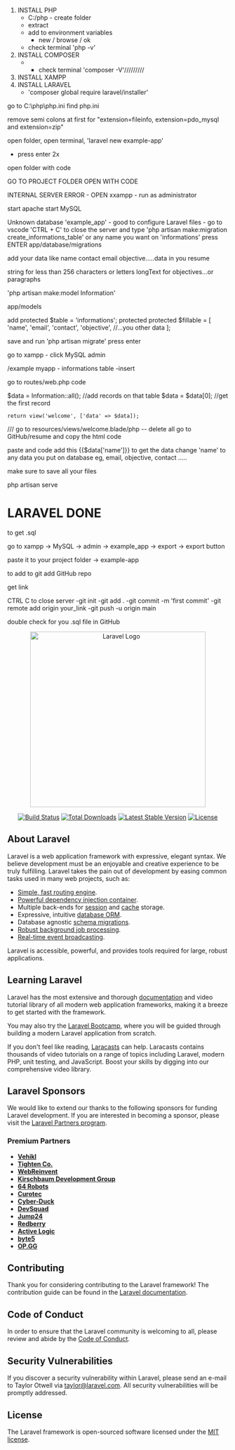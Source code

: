 1. INSTALL PHP
	- C:/php - create folder
	- extract 
	- add to environment variables 
		- new / browse / ok
	- check terminal 'php -v'
2. INSTALL COMPOSER
	- - check terminal 'composer -V'/////////
3. INSTALL XAMPP
4. INSTALL LARAVEL
	- 'composer global require laravel/installer'

go to  C:\php\php.ini
find php.ini

remove semi colons at first for "extension=fileinfo, extension=pdo_mysql and extension=zip"

open folder, open terminal, 'laravel new example-app'
- press enter 2x

open folder with code

GO TO PROJECT FOLDER
OPEN WITH CODE

INTERNAL SERVER ERROR -
OPEN xxampp - run as administrator

start apache
start MySQL

Unknown database 'example_app' - good to configure Laravel files
	- go to vscode
'CTRL + C' to close the server and type 
'php artisan make:migration create_informations_table'
or any name you want on 'informations' press ENTER
app/database/migrations

add your data like name contact email objective.....data in you resume

string for less than 256 characters or letters
longText for objectives...or paragraphs

'php artisan make:model Information'

app/models

add 
protected $table = 'informations';
protected protected $fillable = [
        'name',
        'email',
        'contact',
        'objective',
//...you other data
    ];

save and run 'php artisan migrate' press enter

go to xampp - click MySQL admin

/example myapp - informations table -insert

go to routes/web.php
code 

   $data = Information::all(); //add records on that table
    $data = $data[0]; //get the first record

    return view('welcome', ['data' => $data]);

///
go to resources/views/welcome.blade/php
-- delete all
go to GitHub/resume and copy the html code

paste and code
add this {{$data['name']}} to get the data 
change 'name' to any data you put on database 
eg, email, objective, contact .....

make sure to save all your files

php artisan serve

<h1>LARAVEL DONE</h1>

to get .sql

go to xampp -> MySQL -> admin -> example_app -> export -> export button

paste it to your project folder -> example-app

to add to git add GitHub repo

get link 

CTRL C to close server
-git init
-git add .
-git commit -m 'first commit'
-git remote add origin your_link
-git push -u origin main

double check for you .sql file in GitHub














<p align="center"><a href="https://laravel.com" target="_blank"><img src="https://raw.githubusercontent.com/laravel/art/master/logo-lockup/5%20SVG/2%20CMYK/1%20Full%20Color/laravel-logolockup-cmyk-red.svg" width="400" alt="Laravel Logo"></a></p>

<p align="center">
<a href="https://github.com/laravel/framework/actions"><img src="https://github.com/laravel/framework/workflows/tests/badge.svg" alt="Build Status"></a>
<a href="https://packagist.org/packages/laravel/framework"><img src="https://img.shields.io/packagist/dt/laravel/framework" alt="Total Downloads"></a>
<a href="https://packagist.org/packages/laravel/framework"><img src="https://img.shields.io/packagist/v/laravel/framework" alt="Latest Stable Version"></a>
<a href="https://packagist.org/packages/laravel/framework"><img src="https://img.shields.io/packagist/l/laravel/framework" alt="License"></a>
</p>

## About Laravel

Laravel is a web application framework with expressive, elegant syntax. We believe development must be an enjoyable and creative experience to be truly fulfilling. Laravel takes the pain out of development by easing common tasks used in many web projects, such as:

- [Simple, fast routing engine](https://laravel.com/docs/routing).
- [Powerful dependency injection container](https://laravel.com/docs/container).
- Multiple back-ends for [session](https://laravel.com/docs/session) and [cache](https://laravel.com/docs/cache) storage.
- Expressive, intuitive [database ORM](https://laravel.com/docs/eloquent).
- Database agnostic [schema migrations](https://laravel.com/docs/migrations).
- [Robust background job processing](https://laravel.com/docs/queues).
- [Real-time event broadcasting](https://laravel.com/docs/broadcasting).

Laravel is accessible, powerful, and provides tools required for large, robust applications.

## Learning Laravel

Laravel has the most extensive and thorough [documentation](https://laravel.com/docs) and video tutorial library of all modern web application frameworks, making it a breeze to get started with the framework.

You may also try the [Laravel Bootcamp](https://bootcamp.laravel.com), where you will be guided through building a modern Laravel application from scratch.

If you don't feel like reading, [Laracasts](https://laracasts.com) can help. Laracasts contains thousands of video tutorials on a range of topics including Laravel, modern PHP, unit testing, and JavaScript. Boost your skills by digging into our comprehensive video library.

## Laravel Sponsors

We would like to extend our thanks to the following sponsors for funding Laravel development. If you are interested in becoming a sponsor, please visit the [Laravel Partners program](https://partners.laravel.com).

### Premium Partners

- **[Vehikl](https://vehikl.com/)**
- **[Tighten Co.](https://tighten.co)**
- **[WebReinvent](https://webreinvent.com/)**
- **[Kirschbaum Development Group](https://kirschbaumdevelopment.com)**
- **[64 Robots](https://64robots.com)**
- **[Curotec](https://www.curotec.com/services/technologies/laravel/)**
- **[Cyber-Duck](https://cyber-duck.co.uk)**
- **[DevSquad](https://devsquad.com/hire-laravel-developers)**
- **[Jump24](https://jump24.co.uk)**
- **[Redberry](https://redberry.international/laravel/)**
- **[Active Logic](https://activelogic.com)**
- **[byte5](https://byte5.de)**
- **[OP.GG](https://op.gg)**

## Contributing

Thank you for considering contributing to the Laravel framework! The contribution guide can be found in the [Laravel documentation](https://laravel.com/docs/contributions).

## Code of Conduct

In order to ensure that the Laravel community is welcoming to all, please review and abide by the [Code of Conduct](https://laravel.com/docs/contributions#code-of-conduct).

## Security Vulnerabilities

If you discover a security vulnerability within Laravel, please send an e-mail to Taylor Otwell via [taylor@laravel.com](mailto:taylor@laravel.com). All security vulnerabilities will be promptly addressed.

## License

The Laravel framework is open-sourced software licensed under the [MIT license](https://opensource.org/licenses/MIT).
